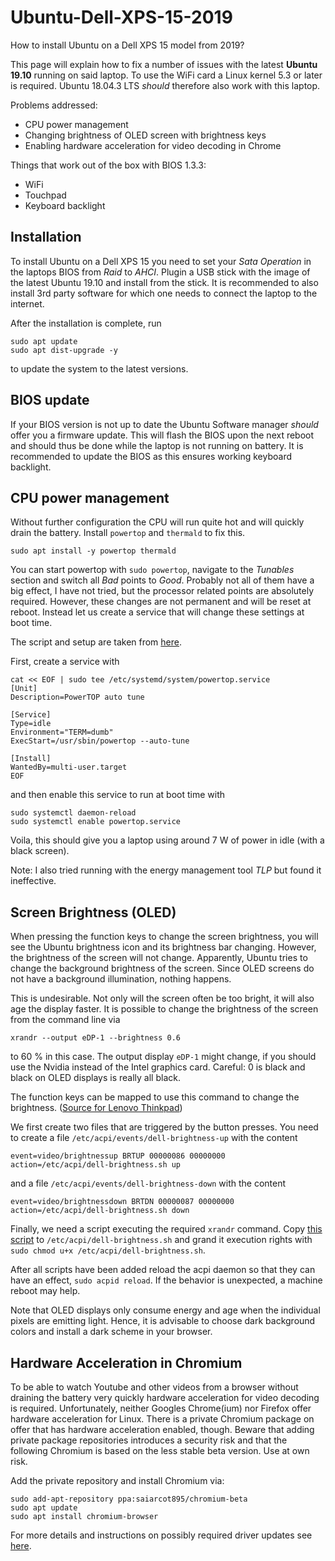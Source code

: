 # Ubuntu-Dell-XPS-15-2019
How to install Ubuntu on a Dell XPS 15 model from 2019?

This page will explain how to fix a number of issues with the latest **Ubuntu 19.10** running on said laptop.
To use the WiFi card a Linux kernel 5.3 or later is required. Ubuntu 18.04.3 LTS _should_ therefore also work with this laptop.

Problems addressed:
- CPU power management
- Changing brightness of OLED screen with brightness keys
- Enabling hardware acceleration for video decoding in Chrome

Things that work out of the box with BIOS 1.3.3:
- WiFi 
- Touchpad
- Keyboard backlight

## Installation

To install Ubuntu on a Dell XPS 15 you need to set your _Sata Operation_ in the laptops BIOS from _Raid_ to _AHCI_.
Plugin a USB stick with the image of the latest Ubuntu 19.10 and install from the stick.
It is recommended to also install 3rd party software for which one needs to connect the laptop to the internet.

After the installation is complete, run
```
sudo apt update
sudo apt dist-upgrade -y
```
to update the system to the latest versions.

## BIOS update
If your BIOS version is not up to date the Ubuntu Software manager
_should_ offer you a firmware update. This will flash the BIOS upon the next reboot and should thus be done while the
laptop is not running on battery. It is recommended to update the BIOS as this ensures working keyboard backlight.

## CPU power management
Without further configuration the CPU will run quite hot and will quickly drain the battery. Install `powertop` and `thermald` to fix this.
```
sudo apt install -y powertop thermald
```
You can start powertop with `sudo powertop`, navigate to the _Tunables_ section and switch all _Bad_ points to _Good_. Probably not all of them have a big effect, I have not tried, but the processor related points are absolutely required. However, these changes are not permanent and will be reset at reboot. Instead let us create a service that will change these settings at boot time.

The script and setup are taken from [here](https://blog.sleeplessbeastie.eu/2015/08/10/how-to-set-all-tunable-powertop-options-at-system-boot/).

First, create a service with
```
cat << EOF | sudo tee /etc/systemd/system/powertop.service
[Unit]
Description=PowerTOP auto tune

[Service]
Type=idle
Environment="TERM=dumb"
ExecStart=/usr/sbin/powertop --auto-tune

[Install]
WantedBy=multi-user.target
EOF
```
and then enable this service to run at boot time with
```
sudo systemctl daemon-reload
sudo systemctl enable powertop.service
```

Voila, this should give you a laptop using around 7 W of power in idle (with a black screen).

Note: I also tried running with the energy management tool _TLP_ but found it ineffective.

## Screen Brightness (OLED)
When pressing the function keys to change the screen brightness, you will see the Ubuntu brightness icon and its brightness bar changing. However, the brightness of the screen will not change. Apparently, Ubuntu tries to change the background brightness of the screen. Since OLED screens do not have a background illumination, nothing happens.

This is undesirable. Not only will the screen often be too bright, it will also age the display faster. It is possible to change the brightness of the screen from the command line via
```
xrandr --output eDP-1 --brightness 0.6
```
to 60 % in this case. The output display `eDP-1` might change, if you should use the Nvidia instead of the Intel graphics card. Careful: 0 is black and black on OLED displays is really all black.

The function keys can be mapped to use this command to change the brightness. ([Source for Lenovo Thinkpad](https://askubuntu.com/questions/824949/lenovo-thinkpad-x1-yoga-oled-brightness))

We first create two files that are triggered by the button presses. You need to create a file `/etc/acpi/events/dell-brightness-up` with the content
```
event=video/brightnessup BRTUP 00000086 00000000
action=/etc/acpi/dell-brightness.sh up
```
and a file `/etc/acpi/events/dell-brightness-down` with the content
```
event=video/brightnessdown BRTDN 00000087 00000000
action=/etc/acpi/dell-brightness.sh down
```

Finally, we need a script executing the required `xrandr` command. Copy [this script](dell-brightness.sh) to `/etc/acpi/dell-brightness.sh` and grand it execution rights with `sudo chmod u+x /etc/acpi/dell-brightness.sh`.

After all scripts have been added reload the acpi daemon so that they can have an effect, `sudo acpid reload`. If the behavior is unexpected, a machine reboot may help.

Note that OLED displays only consume energy and age when the individual pixels are emitting light. Hence, it is advisable to choose dark background colors and install a dark scheme in your browser.

## Hardware Acceleration in Chromium
To be able to watch Youtube and other videos from a browser without draining the battery very quickly hardware acceleration for video decoding is required. Unfortunately, neither Googles Chrome(ium) nor Firefox offer hardware acceleration for Linux. There is a private Chromium package on offer that has hardware acceleration enabled, though. Beware that adding private package repositories introduces a security risk and that the following Chromium is based on the less stable beta version. Use at own risk.

Add the private repository and install Chromium via:
```
sudo add-apt-repository ppa:saiarcot895/chromium-beta
sudo apt update
sudo apt install chromium-browser
```
For more details and instructions on possibly required driver updates see [here](https://www.linuxuprising.com/2018/08/how-to-enable-hardware-accelerated.html).
